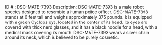 ID # : DSC-MATE-7393
Description: DSC-MATE-7393 is a male robot species designed to resemble a human police officer. DSC-MATE-7393 stands at 6 feet tall and weighs approximately 375 pounds. It is equipped with a green Cyclops eye, located in the center of its head. Its eyes are covered with thick nerd glasses, and it has a black hoodie for a head, with a medical mask covering its mouth. DSC-MATE-7393 wears a silver chain around its neck, which is believed to be purely cosmetic.